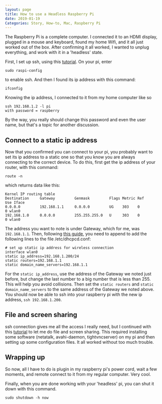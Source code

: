```yaml
---
layout: page
title: How to use a Headless Raspberry Pi
date: 2019-01-19
Categories: Story, How-to, Mac, Raspberry Pi
---
```


The Raspberry Pi is a complete computer. I connected it to an HDMI display, plugged in a mouse and keyboard, found my home Wifi, and it all just worked out of the box. After confirming it all worked, I wanted to unplug everything, and work with it in a 'headless' state. 

First, I set up ssh, using this [tutorial](https://learn.adafruit.com/adafruits-raspberry-pi-lesson-6-using-ssh/enabling-ssh). On your pi, enter 

    sudo raspi-config

to enable ssh. And then I found its ip address with this command:

    ifconfig

Knowing the ip address, I connected to it from my home computer like so

    ssh 192.168.1.2 -l pi 
    with password = raspberry

By the way, you really should change this password and even the user name, but that's a topic for another discussion.

## Connect to a static ip address
Now that you confirmed you can connect to your pi, you probably want to set its ip address to a static one so that you know you are always connecting to the correct device. To do this, first get the ip address of your router, with this command:

    route -n

which returns data like this:

    Kernel IP routing table
    Destination     Gateway         Genmask         Flags Metric Ref    Use Iface
    0.0.0.0         192.168.1.1     0.0.0.0         UG    303    0        0 wlan0
    192.168.1.0     0.0.0.0         255.255.255.0   U     303    0        0 wlan0

The address you want to note is under Gateway, which for me, was `192.168.1.1`. Then, following [this guide](https://www.modmypi.com/blog/how-to-give-your-raspberry-pi-a-static-ip-address-update), you need to append to add the following lines to the file /etc/dhcpcd.conf:

    # set up static ip address for wireless connection
    interface wlan0
    static ip_address=192.168.1.200/24
    static routers=192.168.1.1
    static domain_name_servers=192.168.1.1

For the `static ip_address`, use the address of the Gateway we noted just before, but change the last number to a big number that is less than 255. This will help you avoid collisions. Then set the `static routers` and `static domain_name_servers` to the same address of the Gateway we noted above. You should now be able to ssh into your raspberry pi with the new ip address, `ssh 192.168.1.200`.

## File and screen sharing
ssh connection gives me all the access I really need, but I continued with this [tutorial](http://4dc5.com/2012/06/12/setting-up-vnc-on-raspberry-pi-for-mac-access/) to let me do file and screen sharing. This required installing some software (netatalk, avahi-daemon, tightvncserver) on my pi and then setting up some configuration files. It all worked without too much trouble.

## Wrapping up
So now, all I have to do is plugin in my raspberry pi's power cord, wait a few moments, and remote connect to it from my regular computer. Very cool. 

Finally, when you are done working with your 'headless' pi, you can shut it down with this command.

    sudo shutdown -h now

